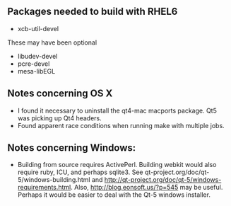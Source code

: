 ## Packages needed to build with RHEL6

- xcb-util-devel

These may have been optional

- libudev-devel
- pcre-devel
- mesa-libEGL

## Notes concerning OS X

- I found it necessary to uninstall the qt4-mac macports package. Qt5 was
  picking up Qt4 headers.
- Found apparent race conditions when running make with multiple jobs.

## Notes concerning Windows:

- Building from source requires ActivePerl. Building webkit would also require
  ruby, ICU, and perhaps sqlite3.
  See qt-project.org/doc/qt-5/windows-building.html and
  http://qt-project.org/doc/qt-5/windows-requirements.html. Also,
  http://blog.eonsoft.us/?p=545 may be useful. Perhaps it would be easier to
  deal with the Qt-5 windows installer.
